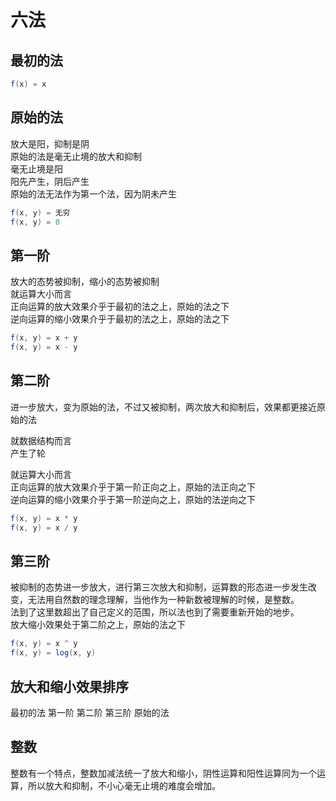 # 六法

## 最初的法
```scala
f(x) = x
```

## 原始的法
放大是阳，抑制是阴  
原始的法是毫无止境的放大和抑制  
毫无止境是阳  
阳先产生，阴后产生  
原始的法无法作为第一个法，因为阴未产生
```scala
f(x, y) = 无穷
f(x, y) = 0
```

## 第一阶
放大的态势被抑制，缩小的态势被抑制  
就运算大小而言  
正向运算的放大效果介乎于最初的法之上，原始的法之下  
逆向运算的缩小效果介乎于最初的法之上，原始的法之下
```scala
f(x, y) = x + y
f(x, y) = x - y
```

## 第二阶
进一步放大，变为原始的法，不过又被抑制，两次放大和抑制后，效果都更接近原始的法  

就数据结构而言  
产生了轮

就运算大小而言  
正向运算的放大效果介乎于第一阶正向之上，原始的法正向之下  
逆向运算的缩小效果介乎于第一阶逆向之上，原始的法逆向之下
```scala
f(x, y) = x * y
f(x, y) = x / y
```

## 第三阶
被抑制的态势进一步放大，进行第三次放大和抑制，运算数的形态进一步发生改变，无法用自然数的理念理解，当他作为一种新数被理解的时候，是整数。  
法到了这里数超出了自己定义的范围，所以法也到了需要重新开始的地步。  
放大缩小效果处于第二阶之上，原始的法之下
```scala
f(x, y) = x ^ y
f(x, y) = log(x, y)
```

## 放大和缩小效果排序
最初的法  第一阶  第二阶  第三阶  原始的法

## 整数
整数有一个特点，整数加减法统一了放大和缩小，阴性运算和阳性运算同为一个运算，所以放大和抑制，不小心毫无止境的难度会增加。